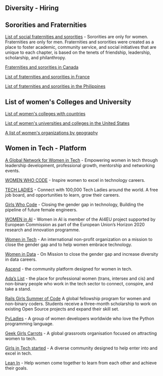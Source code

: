 ## Diversity - Hiring ##

## Sororities and Fraternities ##
[List of social fraternities and sororities](https://en.wikipedia.org/wiki/List_of_social_fraternities_and_sororities) - Sororities are only for women. Fraternities are only for men. Fraternities and sororities were created as a place to foster academic, community service, and social initiatives that are unique to each chapter, is based on the tenets of friendship, leadership, scholarship, and philanthropy.

[Fraternities and sororities in Canada](https://en.wikipedia.org/wiki/Fraternities_and_sororities_in_Canada)

[List of fraternities and sororities in France](https://en.wikipedia.org/wiki/List_of_fraternities_and_sororities_in_France)

[List of fraternities and sororities in the Philippines](https://en.wikipedia.org/wiki/List_of_fraternities_and_sororities_in_the_Philippines)

## List of women's Colleges and University ##

[List of women's colleges with countries](https://en.wikipedia.org/wiki/List_of_women%27s_colleges)

[List of women's universities and colleges in the United States](https://en.wikipedia.org/wiki/List_of_current_and_historical_women%27s_universities_and_colleges_in_the_United_States)

[A list of women's organizations by geography](https://en.wikipedia.org/wiki/List_of_women%27s_organizations)

## Women in Tech - Platform ##

[A Global Network for Women in Tech](https://www.womentech.net/en-in) - Empowering women in tech through leadership development, professional growth, mentorship and networking events.

[WOMEN WHO CODE](https://www.womenwhocode.com/) - Inspire women to excel in technology careers.

[TECH LADIES](https://www.hiretechladies.com/) - Connect with 100,000 Tech Ladies around the world. A free job board, and opportunities to learn, grow their careers.

[Girls Who Code](https://girlswhocode.com/) - Closing the gender gap in technology, Building the pipeline of future female engineers.

[WOMEN in AI](https://www.womeninai.co/) - Women in AI is member of the AI4EU project supported by European Commission as part of the European Union’s Horizon 2020 research and innovation programme. 

[Women in Tech](https://women-in-tech.org/) - An international non-profit organization on a mission to close the gender gap and to help women embrace technology.

[Women in Data](https://www.womenindata.org/) - On Mission to close the gender gap and increase diversity in data careers. 

[Ascend](https://ascend.women-in-technology.com/) -  the community platform designed for women in tech.

[Ada’s List](https://www.adaslist.co/) - the place for professional women (trans, intersex and cis) and non-binary people who work in the tech sector to connect, conspire, and take a stand.

[Rails Girls Summer of Code](https://railsgirlssummerofcode.org/) A global fellowship program for women and non-binary coders. Students receive a three-month scholarship to work on existing Open Source projects and expand their skill set.

[PyLadies](https://pyladies.com/) - A group of women developers worldwide who love the Python programming language.

[Geek Girls Carrots](https://gocarrots.org/) - A global grassroots organisation focused on attracting women to tech.

[Girls in Tech started](https://girlsintech.org/) - A diverse community designed to help enter into and excel in tech.

[Lean In](https://leanin.org/) - Help women come together to learn from each other and achieve their goals.





